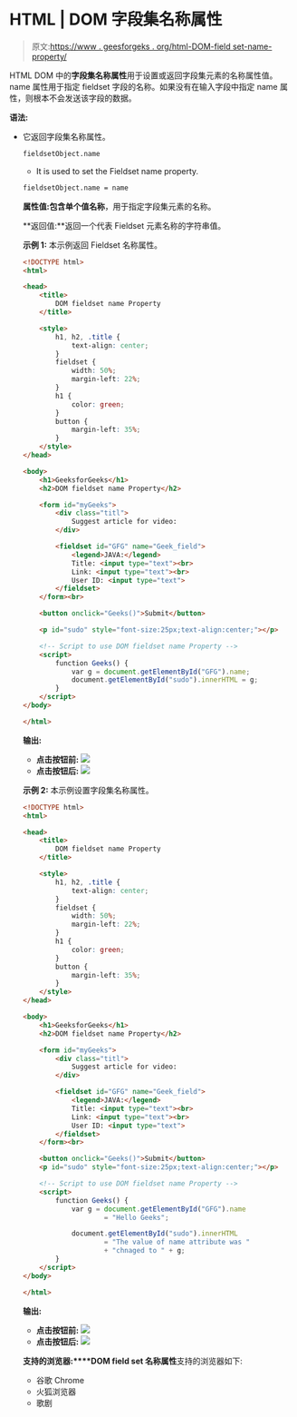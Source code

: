 # HTML | DOM 字段集名称属性

> 原文:[https://www . geesforgeks . org/html-DOM-field set-name-property/](https://www.geeksforgeeks.org/html-dom-fieldset-name-property/)

HTML DOM 中的**字段集名称属性**用于设置或返回字段集元素的名称属性值。name 属性用于指定 fieldset 字段的名称。如果没有在输入字段中指定 name 属性，则根本不会发送该字段的数据。

**语法:**

*   它返回字段集名称属性。

    ```html
    fieldsetObject.name
    ```

    *   It is used to set the Fieldset name property.

    ```html
    fieldsetObject.name = name
    ```

    **属性值:**包含单个值**名称**，用于指定字段集元素的名称。

    **返回值:**返回一个代表 Fieldset 元素名称的字符串值。

    **示例 1:** 本示例返回 Fieldset 名称属性。

    ```html
    <!DOCTYPE html> 
    <html> 

    <head> 
        <title>
            DOM fieldset name Property
        </title> 

        <style> 
            h1, h2, .title { 
                text-align: center; 
            } 
            fieldset { 
                width: 50%; 
                margin-left: 22%; 
            } 
            h1 { 
                color: green; 
            } 
            button { 
                margin-left: 35%; 
            } 
        </style> 
    </head> 

    <body> 
        <h1>GeeksforGeeks</h1> 
        <h2>DOM fieldset name Property</h2> 

        <form id="myGeeks"> 
            <div class="titl"> 
                Suggest article for video:
            </div> 

            <fieldset id="GFG" name="Geek_field"> 
                <legend>JAVA:</legend> 
                Title: <input type="text"><br> 
                Link: <input type="text"><br>
                User ID: <input type="text"> 
            </fieldset> 
        </form><br> 

        <button onclick="Geeks()">Submit</button> 

        <p id="sudo" style="font-size:25px;text-align:center;"></p>

        <!-- Script to use DOM fieldset name Property -->
        <script> 
            function Geeks() { 
                var g = document.getElementById("GFG").name;
                document.getElementById("sudo").innerHTML = g;
            } 
        </script> 
    </body> 

    </html>                    
    ```

    **输出:**

    *   **点击按钮前:**
        ![](img/b7c9e5456baabc4e4f7dd554f0900f6d.png)
    *   **点击按钮后:**
        ![](img/b087eeaf4e4b5307afe02d8fd33925d9.png)

    **示例 2:** 本示例设置字段集名称属性。

    ```html
    <!DOCTYPE html> 
    <html> 

    <head> 
        <title>
            DOM fieldset name Property
        </title> 

        <style> 
            h1, h2, .title { 
                text-align: center; 
            } 
            fieldset { 
                width: 50%; 
                margin-left: 22%; 
            } 
            h1 { 
                color: green; 
            } 
            button { 
                margin-left: 35%; 
            } 
        </style> 
    </head> 

    <body> 
        <h1>GeeksforGeeks</h1> 
        <h2>DOM fieldset name Property</h2> 

        <form id="myGeeks"> 
            <div class="titl"> 
                Suggest article for video:
            </div> 

            <fieldset id="GFG" name="Geek_field"> 
                <legend>JAVA:</legend> 
                Title: <input type="text"><br>
                Link: <input type="text"><br> 
                User ID: <input type="text"> 
            </fieldset> 
        </form><br> 

        <button onclick="Geeks()">Submit</button> 
        <p id="sudo" style="font-size:25px;text-align:center;"></p>

        <!-- Script to use DOM fieldset name Property -->
        <script> 
            function Geeks() { 
                var g = document.getElementById("GFG").name
                        = "Hello Geeks";

                document.getElementById("sudo").innerHTML
                        = "The value of name attribute was "
                        + "chnaged to " + g;
            } 
        </script> 
    </body> 

    </html>                    
    ```

    **输出:**

    *   **点击按钮前:**
        ![](img/b7c9e5456baabc4e4f7dd554f0900f6d.png)
    *   **点击按钮后:**
        ![](img/60bbec7a0e1ffa00373d2b13ef13e6c3.png)

    **支持的浏览器:****DOM field set 名称属性**支持的浏览器如下:

    *   谷歌 Chrome
    *   火狐浏览器
    *   歌剧